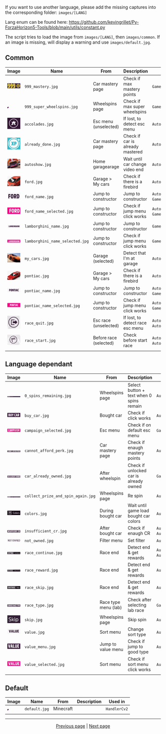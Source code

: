 If you want to use another language, please add the missing captures into the corresponding folder: `images/[LANG]`

Lang enum can be found here: <https://github.com/kevingrillet/Py-ForzaHorizon5-Tools/blob/main/utils/constant.py>

The script tries to load the image from `images/[LANG]`, then `images/common`. If an image is missing, will display a warning and use `images/default.jpg`.

## Common

| Image                                                                                                                                                                                                                                                             | Name                               | From                   | Description                              | Used in                                  |
|-------------------------------------------------------------------------------------------------------------------------------------------------------------------------------------------------------------------------------------------------------------------|------------------------------------|------------------------|------------------------------------------|------------------------------------------|
| [![`999_mastery.jpg`](https://github.com/kevingrillet/Py-ForzaHorizon5-Tools/blob/main/images/common/999_mastery.jpg)](https://github.com/kevingrillet/Py-ForzaHorizon5-Tools/blob/main/images/common/999_mastery.jpg)                                            | `999_mastery.jpg`                  | Car mastery page       | Check if max mastery points              | `GameCommon`                             |
| [![`999_super_wheelspins.jpg`](https://github.com/kevingrillet/Py-ForzaHorizon5-Tools/blob/main/images/common/999_super_wheelspins.jpg)](https://github.com/kevingrillet/Py-ForzaHorizon5-Tools/blob/main/images/common/999_super_wheelspins.jpg)                 | `999_super_wheelspins.jpg`         | Wheelspins page        | Check if max super wheelspins            | `GameCommon`                             |
| [![`accolades.jpg`](https://github.com/kevingrillet/Py-ForzaHorizon5-Tools/blob/main/images/common/accolades.jpg)](https://github.com/kevingrillet/Py-ForzaHorizon5-Tools/blob/main/images/common/accolades.jpg)                                                  | `accolades.jpg`                    | Esc menu (unselected)  | If lost, to detect esc menu              | `AutoLabReplay`                          |
| [![`already_done.jpg`](https://github.com/kevingrillet/Py-ForzaHorizon5-Tools/blob/main/images/common/already_done.jpg)](https://github.com/kevingrillet/Py-ForzaHorizon5-Tools/blob/main/images/common/already_done.jpg)                                         | `already_done.jpg`                 | Car mastery page       | Check if car is already mastered         | `AutoCarMastery`                         |
| [![`autoshow.jpg`](https://github.com/kevingrillet/Py-ForzaHorizon5-Tools/blob/main/images/common/autoshow.jpg)](https://github.com/kevingrillet/Py-ForzaHorizon5-Tools/blob/main/images/common/autoshow.jpg)                                                     | `autoshow.jpg`                     | Home garagearage       | Wait until car change video end          | `AutoCarBuyLeastExpensive`               |
| [![`ford.jpg`](https://github.com/kevingrillet/Py-ForzaHorizon5-Tools/blob/main/images/common/ford.jpg)](https://github.com/kevingrillet/Py-ForzaHorizon5-Tools/blob/main/images/common/ford.jpg)                                                                 | `ford.jpg`                         | Garage > My cars       | Check if there is a firebird             | `AutoCarMastery`                         |
| [![`ford_name.jpg`](https://github.com/kevingrillet/Py-ForzaHorizon5-Tools/blob/main/images/common/ford_name.jpg)](https://github.com/kevingrillet/Py-ForzaHorizon5-Tools/blob/main/images/common/ford_name.jpg)                                                  | `ford_name.jpg`                    | Jump to constructor    | Jump to constructor                      | `AutoCarMastery`, `GameCommon`           |
| [![`ford_name_selected.jpg`](https://github.com/kevingrillet/Py-ForzaHorizon5-Tools/blob/main/images/common/ford_name_selected.jpg)](https://github.com/kevingrillet/Py-ForzaHorizon5-Tools/blob/main/images/common/ford_name_selected.jpg)                       | `ford_name_selected.jpg`           | Jump to constructor    | Check if jump menu click works           | `AutoCarMastery`, `GameCommon`           |
| [![`lamborghini_name.jpg`](https://github.com/kevingrillet/Py-ForzaHorizon5-Tools/blob/main/images/common/lamborghini_name.jpg)](https://github.com/kevingrillet/Py-ForzaHorizon5-Tools/blob/main/images/common/lamborghini_name.jpg)                             | `lamborghini_name.jpg`             | Jump to constructor    | Jump to constructor                      | `GameCommon`                             |
| [![`lamborghini_name_selected.jpg`](https://github.com/kevingrillet/Py-ForzaHorizon5-Tools/blob/main/images/common/lamborghini_name_selected.jpg)](https://github.com/kevingrillet/Py-ForzaHorizon5-Tools/blob/main/images/common/lamborghini_name_selected.jpg)  | `lamborghini_name_selected.jpg`    | Jump to constructor    | Check if jump menu click works           | `GameCommon`                             |
| [![`my_cars.jpg`](https://github.com/kevingrillet/Py-ForzaHorizon5-Tools/blob/main/images/common/my_cars.jpg)](https://github.com/kevingrillet/Py-ForzaHorizon5-Tools/blob/main/images/common/my_cars.jpg)                                                        | `my_cars.jpg`                      | Garage (selected)      | Detect that I'm at garage                | `AutoCarMastery`                         |
| [![`pontiac.jpg`](https://github.com/kevingrillet/Py-ForzaHorizon5-Tools/blob/main/images/common/pontiac.jpg)](https://github.com/kevingrillet/Py-ForzaHorizon5-Tools/blob/main/images/common/pontiac.jpg)                                                        | `pontiac.jpg`                      | Garage > My cars       | Check if there is a firebird             | `AutoCarMastery`                         |
| [![`pontiac_name.jpg`](https://github.com/kevingrillet/Py-ForzaHorizon5-Tools/blob/main/images/common/pontiac_name.jpg)](https://github.com/kevingrillet/Py-ForzaHorizon5-Tools/blob/main/images/common/pontiac_name.jpg)                                         | `pontiac_name.jpg`                 | Jump to constructor    | Jump to constructor                      | `AutoCarMastery`, `GameCommon`           |
| [![`pontiac_name_selected.jpg`](https://github.com/kevingrillet/Py-ForzaHorizon5-Tools/blob/main/images/common/pontiac_name_selected.jpg)](https://github.com/kevingrillet/Py-ForzaHorizon5-Tools/blob/main/images/common/pontiac_name_selected.jpg)              | `pontiac_name_selected.jpg`        | Jump to constructor    | Check if jump menu click works           | `AutoCarMastery`, `GameCommon`           |
| [![`race_quit.jpg`](https://github.com/kevingrillet/Py-ForzaHorizon5-Tools/blob/main/images/common/race_quit.jpg)](https://github.com/kevingrillet/Py-ForzaHorizon5-Tools/blob/main/images/common/race_quit.jpg)                                                  | `race_quit.jpg`                    | Esc race (unselected)  | If lost, to detect race esc menu         | `AutoLabReplay`, `AutoRaceRestart`       |
| [![`race_start.jpg`](https://github.com/kevingrillet/Py-ForzaHorizon5-Tools/blob/main/images/common/race_start.jpg)](https://github.com/kevingrillet/Py-ForzaHorizon5-Tools/blob/main/images/common/race_start.jpg)                                               | `race_start.jpg`                   | Before race (selected) | Check before start race                  | `AutoLabReplay`, `AutoRaceRestart`       |
|                                                                                                                                                                                                                                                                   |                                    |                        |                                          |                                          |


## Language dependant

| Image                                                                                                                                                                                                                                                             | Name                               | From                   | Description                              | Used in                                  |
|-------------------------------------------------------------------------------------------------------------------------------------------------------------------------------------------------------------------------------------------------------------------|------------------------------------|------------------------|------------------------------------------|------------------------------------------|
| [![`0_spins_remaining.jpg`](https://github.com/kevingrillet/Py-ForzaHorizon5-Tools/blob/main/images/en/0_spins_remaining.jpg)](https://github.com/kevingrillet/Py-ForzaHorizon5-Tools/blob/main/images/en/0_spins_remaining.jpg)                                  | `0_spins_remaining.jpg`            | Wheelspins page        | Select button + text when 0 spins remain | `AutoWheelspins`                         |
| [![`buy_car.jpg`](https://github.com/kevingrillet/Py-ForzaHorizon5-Tools/blob/main/images/en/buy_car.jpg)](https://github.com/kevingrillet/Py-ForzaHorizon5-Tools/blob/main/images/en/buy_car.jpg)                                                                | `buy_car.jpg`                      | Bought car             | Check if click works                     | `AutoCarBuy`                             |
| [![`campaign_selected.jpg`](https://github.com/kevingrillet/Py-ForzaHorizon5-Tools/blob/main/images/en/campaign_selected.jpg)](https://github.com/kevingrillet/Py-ForzaHorizon5-Tools/blob/main/images/en/campaign_selected.jpg)                                  | `campaign_selected.jpg`            | Esc menu               | Check if on default esc menu             | `GameCommon`                             |
| [![`cannot_afford_perk.jpg`](https://github.com/kevingrillet/Py-ForzaHorizon5-Tools/blob/main/images/en/cannot_afford_perk.jpg)](https://github.com/kevingrillet/Py-ForzaHorizon5-Tools/blob/main/images/en/cannot_afford_perk.jpg)                               | `cannot_afford_perk.jpg`           | Car mastery page       | Check if enaugh mastery points           | `AutoCarMastery`                         |
| [![`car_already_owned.jpg`](https://github.com/kevingrillet/Py-ForzaHorizon5-Tools/blob/main/images/en/car_already_owned.jpg)](https://github.com/kevingrillet/Py-ForzaHorizon5-Tools/blob/main/images/en/car_already_owned.jpg)                                  | `car_already_owned.jpg`            | After wheelspin        | Check if unlocked car is already owned   | `GameCommon`                             |
| [![`collect_prize_and_spin_again.jpg`](https://github.com/kevingrillet/Py-ForzaHorizon5-Tools/blob/main/images/en/collect_prize_and_spin_again.jpg)](https://github.com/kevingrillet/Py-ForzaHorizon5-Tools/blob/main/images/en/collect_prize_and_spin_again.jpg) | `collect_prize_and_spin_again.jpg` | Wheelspins page        | Re spin                                  | `AutoWheelspins`                         |
| [![`colors.jpg`](https://github.com/kevingrillet/Py-ForzaHorizon5-Tools/blob/main/images/en/colors.jpg)](https://github.com/kevingrillet/Py-ForzaHorizon5-Tools/blob/main/images/en/colors.jpg)                                                                   | `colors.jpg`                       | During bought car      | Wait until game load bought car colors   | `AutoCarBuyLeastExpensive`               |
| [![`insufficient_cr.jpg`](https://github.com/kevingrillet/Py-ForzaHorizon5-Tools/blob/main/images/en/insufficient_cr.jpg)](https://github.com/kevingrillet/Py-ForzaHorizon5-Tools/blob/main/images/en/insufficient_cr.jpg)                                        | `insufficient_cr.jpg`              | After bought car       | Check if enaugh CR                       | `AutoCarBuy`, `AutoCarBuyLeastExpensive` |
| [![`not_owned.jpg`](https://github.com/kevingrillet/Py-ForzaHorizon5-Tools/blob/main/images/en/not_owned.jpg)](https://github.com/kevingrillet/Py-ForzaHorizon5-Tools/blob/main/images/en/not_owned.jpg)                                                          | `not_owned.jpg`                    | Filter menu            | Set filter                               | `AutoCarBuyLeastExpensive`               |
| [![`race_continue.jpg`](https://github.com/kevingrillet/Py-ForzaHorizon5-Tools/blob/main/images/en/race_continue.jpg)](https://github.com/kevingrillet/Py-ForzaHorizon5-Tools/blob/main/images/en/race_continue.jpg)                                              | `race_continue.jpg`                | Race end               | Detect end & get rewards                 | `AutoLabReplay`, `AutoRaceRestart`       |
| [![`race_reward.jpg`](https://github.com/kevingrillet/Py-ForzaHorizon5-Tools/blob/main/images/en/race_reward.jpg)](https://github.com/kevingrillet/Py-ForzaHorizon5-Tools/blob/main/images/en/race_reward.jpg)                                                    | `race_reward.jpg`                  | Race end               | Detect end & get rewards                 | `AutoLabReplay`                          |
| [![`race_skip.jpg`](https://github.com/kevingrillet/Py-ForzaHorizon5-Tools/blob/main/images/en/race_skip.jpg)](https://github.com/kevingrillet/Py-ForzaHorizon5-Tools/blob/main/images/en/race_skip.jpg)                                                          | `race_skip.jpg`                    | Race end               | Detect end & get rewards                 | `AutoLabReplay`                          |
| [![`race_type.jpg`](https://github.com/kevingrillet/Py-ForzaHorizon5-Tools/blob/main/images/en/race_type.jpg)](https://github.com/kevingrillet/Py-ForzaHorizon5-Tools/blob/main/images/en/race_type.jpg)                                                          | `race_type.jpg`                    | Race type menu (lab)   | Check after selecting lab race           | `GameCommon`                             |
| [![`skip.jpg`](https://github.com/kevingrillet/Py-ForzaHorizon5-Tools/blob/main/images/en/skip.jpg)](https://github.com/kevingrillet/Py-ForzaHorizon5-Tools/blob/main/images/en/skip.jpg)                                                                         | `skip.jpg`                         | Wheelspins page        | Skip spin                                | `AutoWheelspins`                         |
| [![`value.jpg`](https://github.com/kevingrillet/Py-ForzaHorizon5-Tools/blob/main/images/en/value.jpg)](https://github.com/kevingrillet/Py-ForzaHorizon5-Tools/blob/main/images/en/value.jpg)                                                                      | `value.jpg`                        | Sort menu              | Change sort type                         | `AutoCarBuyLeastExpensive`               |
| [![`value_menu.jpg`](https://github.com/kevingrillet/Py-ForzaHorizon5-Tools/blob/main/images/en/value_menu.jpg)](https://github.com/kevingrillet/Py-ForzaHorizon5-Tools/blob/main/images/en/value_menu.jpg)                                                       | `value_menu.jpg`                   | Jump to value menu     | Check if jump to good type               | `AutoCarBuyLeastExpensive`               |
| [![`value_selected.jpg`](https://github.com/kevingrillet/Py-ForzaHorizon5-Tools/blob/main/images/en/value_selected.jpg)](https://github.com/kevingrillet/Py-ForzaHorizon5-Tools/blob/main/images/en/value_selected.jpg)                                           | `value_selected.jpg`               | Sort menu              | Check if sort menu click works           | `AutoCarBuyLeastExpensive`               |
|                                                                                                                                                                                                                                                                   |                                    |                        |                                          |                                          |

## Default

| Image                                                                                                                                                                                                                                                             | Name                               | From                   | Description                              | Used in                                  |
|-------------------------------------------------------------------------------------------------------------------------------------------------------------------------------------------------------------------------------------------------------------------|------------------------------------|------------------------|------------------------------------------|------------------------------------------|
| [![`default.jpg`](https://github.com/kevingrillet/Py-ForzaHorizon5-Tools/blob/main/images/default.jpg)](https://github.com/kevingrillet/Py-ForzaHorizon5-Tools/blob/main/images/default.jpg)                                                                      | `default.jpg`                      | Minecraft              |                                          | `HandlerCv2`                             |
|                                                                                                                                                                                                                                                                   |                                    |                        |                                          |                                          |

<hr>

<div align="center">
<a href="https://github.com/kevingrillet/Py-ForzaHorizon5-Tools/wiki/Sources">Previous page</a>
|
<a href="https://github.com/kevingrillet/Py-ForzaHorizon5-Tools/wiki/ToDo">Next page</a>
</div>
